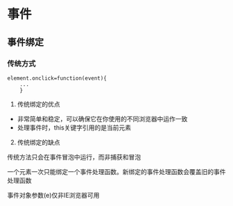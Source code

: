 # 事件

## 事件绑定
### 传统方式
````
element.onclick=function(event){
    ...
    }
````

1. 传统绑定的优点
  - 非常简单和稳定，可以确保它在你使用的不同浏览器中运作一致
  - 处理事件时，this关键字引用的是当前元素
2. 传统绑定的缺点 

传统方法只会在事件冒泡中运行，而非捕获和冒泡

一个元素一次只能绑定一个事件处理函数。新绑定的事件处理函数会覆盖旧的事件处理函数

事件对象参数(e)仅非IE浏览器可用
